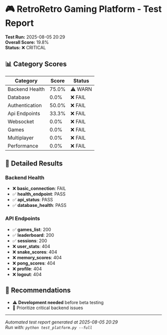# 🎮 RetroRetro Gaming Platform - Test Report

**Test Run:** 2025-08-05 20:29  
**Overall Score:** 19.8%  
**Status:** ❌ CRITICAL

## 📊 Category Scores

| Category | Score | Status |
|----------|-------|--------|
| Backend Health | 75.0% | ⚠️ WARN |
| Database | 0.0% | ❌ FAIL |
| Authentication | 50.0% | ❌ FAIL |
| Api Endpoints | 33.3% | ❌ FAIL |
| Websocket | 0.0% | ❌ FAIL |
| Games | 0.0% | ❌ FAIL |
| Multiplayer | 0.0% | ❌ FAIL |
| Performance | 0.0% | ❌ FAIL |


## 🎯 Detailed Results

### Backend Health
- ❌ **basic_connection**: FAIL
- ✅ **health_endpoint**: PASS
- ✅ **api_status**: PASS
- ✅ **database_health**: PASS

### API Endpoints
- ✅ **games_list**: 200
- ✅ **leaderboard**: 200
- ✅ **sessions**: 200
- ❌ **user_stats**: 404
- ❌ **snake_scores**: 404
- ❌ **memory_scores**: 404
- ❌ **pong_scores**: 404
- ❌ **profile**: 404
- ❌ **logout**: 404


## 🚀 Recommendations

- ⚠️ **Development needed** before beta testing
- 🎯 Prioritize critical backend issues


---
*Automated test report generated at 2025-08-05 20:29*  
*Run with: `python test_platform.py --full`*
